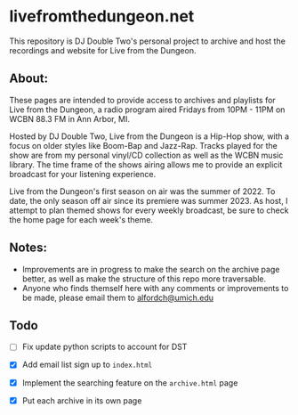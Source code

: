 # livefromthedungeon.net

This repository is DJ Double Two's personal project to archive and host the recordings and website for Live from the Dungeon.

## About:

These pages are intended to provide access to archives and playlists for Live from the Dungeon,
a radio program aired Fridays from 10PM - 11PM on WCBN 88.3 FM in Ann Arbor, MI. 

Hosted by DJ Double Two, Live from the Dungeon is a Hip-Hop show, with a focus on older styles like
Boom-Bap and Jazz-Rap. Tracks played for the show are from my personal vinyl/CD collection as well as
the WCBN music library. The time frame of the shows airing allows me to provide an explicit broadcast
for your listening experience. 

Live from the Dungeon's first season on air was the summer of 2022. To date, the only season off air
since its premiere was summer 2023. As host, I attempt to plan themed shows for every weekly broadcast,
be sure to check the home page for each week's theme.


## **Notes:**
- Improvements are in progress to make the search on the archive page better, as well as make the structure of this repo more traversable. 
- Anyone who finds themself here with any comments or improvements to be made, please email them to alfordch@umich.edu

## Todo
- [ ] Fix update python scripts to account for DST
- [x] Add email list sign up to ```index.html```
- [x] Implement the searching feature on the ```archive.html``` page
- [x] Put each archive in its own page

